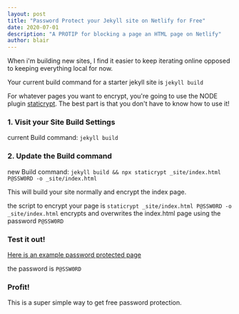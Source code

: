```yaml
---
layout: post
title: "Password Protect your Jekyll site on Netlify for Free"
date: 2020-07-01
description: "A PROTIP for blocking a page an HTML page on Netlify"
author: blair
---
```


When i'm building new sites, I find it easier to keep iterating online opposed to keeping everything local for now.

Your current build command for a starter jekyll site is `jekyll build`

For whatever pages you want to encrypt, you're going to use the NODE plugin [staticrypt](https://www.npmjs.com/package/staticrypt). The best part is that you don't have to know how to use it!

### 1. Visit your Site Build Settings

current Build command: `jekyll build`

### 2. Update the Build command

new Build command: `jekyll build && npx staticrypt _site/index.html P@SSW0RD -o _site/index.html`

This will build your site normally and encrypt the index page.

the script to encrypt your page is `staticrypt _site/index.html P@SSW0RD -o _site/index.html` encrypts and overwrites the index.html page using the password `P@SSW0RD`

### Test it out!

[Here is an example password protected page](/example-password-page)

the password is `P@SSW0RD`

### Profit!

This is a super simple way to get free password protection.
